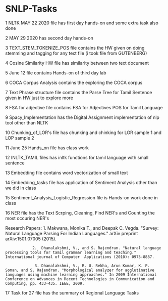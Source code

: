 # SNLP-Tasks
1 NLTK MAY 22 2020 file has first day hands-on and some extra task also done

2 MAY 29 2020 has second day hands-on

3 TEXT_STEM_TOKENIZE_POS file contains the HW given on doing stemming and tagging for any text file (i took file from GUTENBERG)

4 Cosine Similarity HW file has similarity between two text document

5 June 12 file contains Hands-on of third day lab

6 COCA Corpus Analysis contains the exploring the COCA corpus

7 Text Phrase structure file contains the Parse Tree for Tamil Sentence given in HW just to explore more

8 FSA for adjective file contains FSA for Adjectives POS for Tamil Language

9 Spacy_Implementation has the Digital Assignment implementation of nlp tool other than NLTK

10 Chunking_of_LOR's file has chunking and chinking for LOR sample 1 and LOP sample 2

11 June 25 Hands_on file has class work

12 INLTK_TAMIL files has inltk functions for tamil language with small sentence

13 Embedding file contains word vectorization of small text

14 Embedding_tasks file has application of Sentiment Analysis other than we did in class

15 Sentiment_Analysis_Logistic_Regression file is Hands-on work done in class

16 NER file has the Text Scrping, Cleaning, Find NER's and Counting the most occuring NER's

Research Papers: 1.	Makwana, Monika T., and Deepak C. Vegda. "Survey: Natural Language Parsing For Indian  Languages." arXiv preprint arXiv:1501.07005 (2015).
                
                2.	Dhanalakshmi, V., and S. Rajendran. "Natural language processing tools for tamil grammar learning and teaching." International journal of Computer  Applications (2010): 0975-8887.
                 
                 3.	Dhanalakshmi, V., R. U. Rekha, Arun Kumar, K. P. Soman, and S. Rajendran. "Morphological analyzer for agglutinative languages using machine learning approaches." In 2009 International Conference on Advances in Recent Technologies in Communication and Computing, pp. 433-435. IEEE, 2009.
                 
 17 Task for 27 file has the summary of Regional Language Tasks

